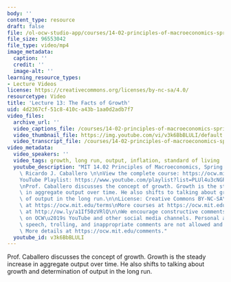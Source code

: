 ```yaml
---
body: ''
content_type: resource
draft: false
file: /ol-ocw-studio-app/courses/14-02-principles-of-macroeconomics-spring-2023/1402-sp23-lecture-13-v2_360p_16_9.mp4
file_size: 96553042
file_type: video/mp4
image_metadata:
  caption: ''
  credit: ''
  image-alt: ''
learning_resource_types:
- Lecture Videos
license: https://creativecommons.org/licenses/by-nc-sa/4.0/
resourcetype: Video
title: 'Lecture 13: The Facts of Growth'
uid: 4d2367cf-51c8-410c-a43b-1aa0d2adb7f7
video_files:
  archive_url: ''
  video_captions_file: /courses/14-02-principles-of-macroeconomics-spring-2023/1Dh5PCeHgt5IVPlpZNZ830fVtVq_OVeMn_transcript.webvtt
  video_thumbnail_file: https://img.youtube.com/vi/v3k6BbBLULI/default.jpg
  video_transcript_file: /courses/14-02-principles-of-macroeconomics-spring-2023/1Dh5PCeHgt5IVPlpZNZ830fVtVq_OVeMn_transcript.pdf
video_metadata:
  video_speakers: ''
  video_tags: growth, long run, output, inflation, standard of living
  youtube_description: "MIT 14.02 Principles of Macroeconomics, Spring 2023\nInstructor:\
    \ Ricardo J. Caballero \n\nView the complete course: https://ocw.mit.edu/courses/14-02-principles-of-macroeconomics-spring-2023/\n\
    YouTube Playlist: https://www.youtube.com/playlist?list=PLUl4u3cNGP62EXoZ4B3_Ob7lRRwpGQxkb\n\
    \nProf. Caballero discusses the concept of growth. Growth is the steady increase\
    \ in aggregate output over time. He also shifts to talking about growth and determination\
    \ of output in the long run.\n\nLicense: Creative Commons BY-NC-SA\nMore information\
    \ at https://ocw.mit.edu/terms\nMore courses at https://ocw.mit.edu\nSupport OCW\
    \ at http://ow.ly/a1If50zVRlQ\n\nWe encourage constructive comments and discussion\
    \ on OCW\u2019s YouTube and other social media channels. Personal attacks, hate\
    \ speech, trolling, and inappropriate comments are not allowed and may be removed.\
    \ More details at https://ocw.mit.edu/comments."
  youtube_id: v3k6BbBLULI
---
```

Prof. Caballero discusses the concept of growth. Growth is the steady increase in aggregate output over time. He also shifts to talking about growth and determination of output in the long run.